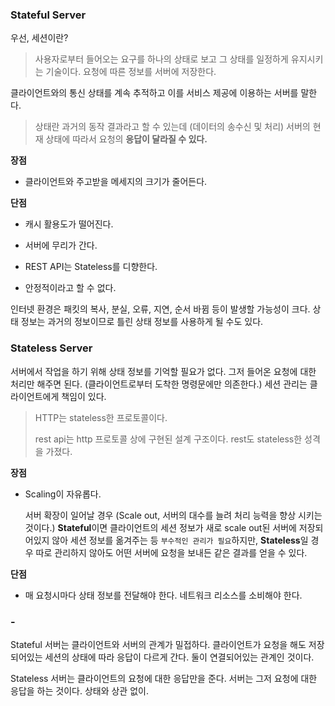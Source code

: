 ### Stateful Server

우선, 세션이란?

> 사용자로부터 들어오는 요구를 하나의 상태로 보고 그 상태를 일정하게 유지시키는 기술이다. 요청에 따른 정보를 서버에 저장한다.

클라이언트와의 통신 상태를 계속 추적하고 이를 서비스 제공에 이용하는 서버를 말한다.

> 상태란 과거의 동작 결과라고 할 수 있는데 (데이터의 송수신 및 처리) 서버의 현재 상태에 따라서 요청의 **응답이 달라질 수 있다.**

**장점**

- 클라이언트와 주고받을 메세지의 크기가 줄어든다.

**단점**

- 캐시 활용도가 떨어진다.

  [^Cache]: 자주 사용하는 데이터나 값을 미리 복사해 놓는 임시 장소

- 서버에 무리가 간다.

- REST API는 Stateless를 디향한다.

-  안정적이라고 할 수 없다.

  인터넷 환경은 패킷의 복사, 분실, 오류, 지연, 순서 바뀜 등이 발생할 가능성이 크다. 상태 정보는 과거의 정보이므로 틀린 상태 정보를 사용하게 될 수도 있다.



### Stateless Server

서버에서 작업을 하기 위해 상태 정보를 기억할 필요가 없다. 그저 들어온 요청에 대한 처리만 해주면 된다. (클라이언트로부터 도착한 명령문에만 의존한다.) 세션 관리는 클라이언트에게 책임이 있다.

> HTTP는 stateless한 프로토콜이다. 
>
> rest api는 http 프로토콜 상에 구현된 설계 구조이다. rest도 stateless한 성격을 가졌다.

**장점**

- Scaling이 자유롭다.

  서버 확장이 일어날 경우 (Scale out, 서버의 대수를 늘려 처리 능력을 향상 시키는 것이다.) **Stateful**이면 클라이언트의 세션 정보가 새로 scale out된 서버에 저장되어있지 않아 세션 정보를 옮겨주는 등 `부수적인 관리가 필요`하지만, **Stateless**일 경우 따로 관리하지 않아도 어떤 서버에 요청을 보내든 같은 결과를 얻을 수 있다.

**단점**

- 매 요청시마다 상태 정보를 전달해야 한다. 네트워크 리소스를 소비해야 한다.



### -

Stateful 서버는 클라이언트와 서버의 관계가 밀접하다. 클라이언트가 요청을 해도 저장되어있는 세션의 상태에 따라 응답이 다르게 간다. 둘이 연결되어있는 관계인 것이다.

Stateless 서버는 클라이언트의 요청에 대한 응답만을 준다. 서버는 그저 요청에 대한 응답을 하는 것이다. 상태와 상관 없이.